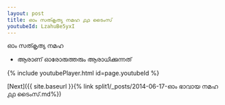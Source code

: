 ```yaml
---
layout: post
title: ഓം സത്കൃത്യ നമഹ ൧൧ ടൈംസ്
youtubeId: LzahuBe5yxI
---
```

 
 
 ഓം സത്കൃത്യ നമഹ 
 
 -  ആരാണ് ഓരോരുത്തരും ആരാധിക്കുന്നത് 
 
  
 
  
 
 
 
 
 
 


{% include youtubePlayer.html id=page.youtubeId %}
 
[Next]({{ site.baseurl }}{% link  split1/_posts/2014-06-17-ഓം ഭാവായ നമഹ ൧൧ ടൈംസ്.md%})
 
